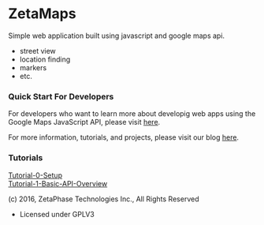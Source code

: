 # ZetaMaps
Simple web application built using javascript and google maps api.
- street view
- location finding
- markers
- etc.

### Quick Start For Developers

For developers who want to learn more about developig web apps using the Google Maps JavaScript API, please visit <a href="https://blog.zetaphase.io/index.php/2016/06/27/google-maps-javascript-api-tutorial-setup/">here</a>.

For more information, tutorials, and projects, please visit our blog [here](blog.zetaphase.io).

### Tutorials

[Tutorial-0-Setup](https://blog.zetaphase.io/index.php/2016/06/27/google-maps-javascript-api-tutorial-setup/)  
[Tutorial-1-Basic-API-Overview](https://blog.zetaphase.io/index.php/2016/06/29/google-maps-javascript-api-tutorial-1-basic-api-overview/)


(c) 2016, ZetaPhase Technologies Inc., All Rights Reserved
- Licensed under GPLV3

